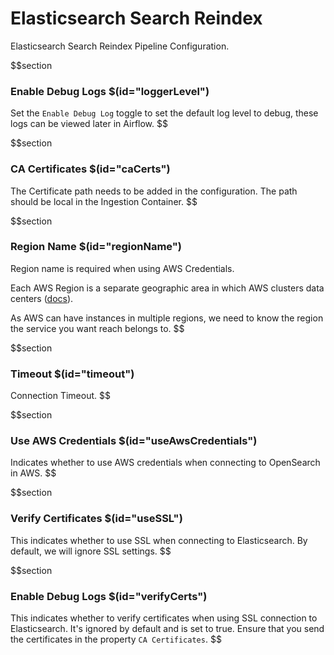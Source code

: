 # Elasticsearch Search Reindex

Elasticsearch Search Reindex Pipeline Configuration.

$$section

### Enable Debug Logs $(id="loggerLevel")

Set the `Enable Debug Log` toggle to set the default log level to debug, these logs can be viewed later in Airflow.
$$

$$section

### CA Certificates $(id="caCerts")

The Certificate path needs to be added in the configuration. The path should be local in the Ingestion Container.
$$

$$section

### Region Name $(id="regionName")

Region name is required when using AWS Credentials.

Each AWS Region is a separate geographic area in which AWS clusters data centers ([docs](https://docs.aws.amazon.com/AmazonRDS/latest/UserGuide/Concepts.RegionsAndAvailabilityZones.html)).

As AWS can have instances in multiple regions, we need to know the region the service you want reach belongs to.
$$

$$section

### Timeout $(id="timeout")

Connection Timeout.
$$

$$section

### Use AWS Credentials $(id="useAwsCredentials")

Indicates whether to use AWS credentials when connecting to OpenSearch in AWS.
$$

$$section

### Verify Certificates $(id="useSSL")

This indicates whether to use SSL when connecting to Elasticsearch. By default, we will ignore SSL settings.
$$

$$section

### Enable Debug Logs $(id="verifyCerts")

This indicates whether to verify certificates when using SSL connection to Elasticsearch. It's ignored by default and is set to true. Ensure that you send the certificates in the property `CA Certificates`.
$$